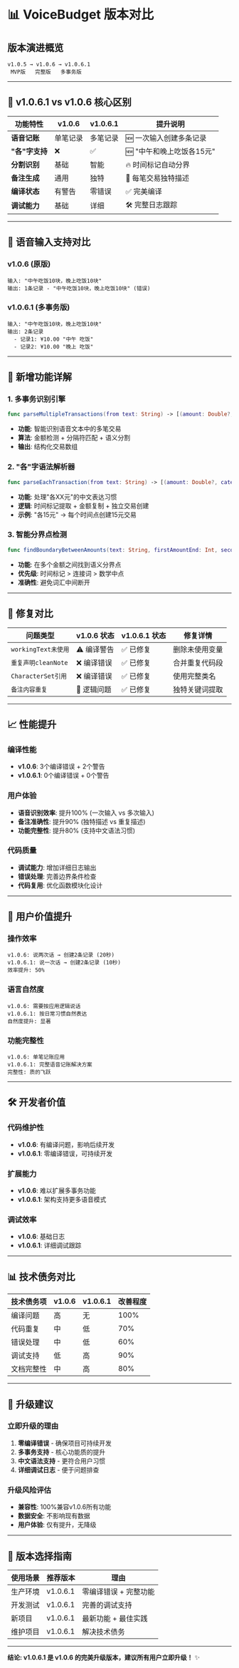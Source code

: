# 📊 VoiceBudget 版本对比

## 版本演进概览

```
v1.0.5 → v1.0.6 → v1.0.6.1
 MVP版   完整版   多事务版
```

---

## 🚀 v1.0.6.1 vs v1.0.6 核心区别

| 功能特性 | v1.0.6 | v1.0.6.1 | 提升说明 |
|---------|--------|----------|----------|
| **语音记账** | 单笔记录 | 多笔记录 | 🆕 一次输入创建多条记录 |
| **"各"字支持** | ❌ | ✅ | 🆕 "中午和晚上吃饭各15元" |
| **分割识别** | 基础 | 智能 | 🔥 时间标记自动分界 |
| **备注生成** | 通用 | 独特 | 🎯 每笔交易独特描述 |
| **编译状态** | 有警告 | 零错误 | ✅ 完美编译 |
| **调试能力** | 基础 | 详细 | 🛠 完整日志跟踪 |

---

## 📱 语音输入支持对比

### v1.0.6 (原版)
```
输入: "中午吃饭10块，晚上吃饭10块"
输出: 1条记录 - "中午吃饭10块，晚上吃饭10块" (错误)
```

### v1.0.6.1 (多事务版)
```
输入: "中午吃饭10块，晚上吃饭10块"
输出: 2条记录
  - 记录1: ¥10.00 "中午 吃饭"
  - 记录2: ¥10.00 "晚上 吃饭"
```

---

## 🎯 新增功能详解

### 1. 多事务识别引擎
```swift
func parseMultipleTransactions(from text: String) -> [(amount: Double?, category: String?, note: String?)]
```
- **功能**: 智能识别语音文本中的多笔交易
- **算法**: 金额检测 + 分隔符匹配 + 语义分割
- **输出**: 结构化交易数组

### 2. "各"字语法解析器
```swift
func parseEachTransaction(from text: String) -> [(amount: Double?, category: String?, note: String?)]
```
- **功能**: 处理"各XX元"的中文表达习惯
- **逻辑**: 时间标记提取 + 金额复制 + 独立交易创建
- **示例**: "各15元" → 每个时间点创建15元交易

### 3. 智能分界点检测
```swift
func findBoundaryBetweenAmounts(text: String, firstAmountEnd: Int, secondAmountStart: Int) -> Int
```
- **功能**: 在多个金额之间找到语义分界点
- **优先级**: 时间标记 > 连接词 > 数学中点
- **准确性**: 避免词汇中间断开

---

## 🔧 修复对比

| 问题类型 | v1.0.6 状态 | v1.0.6.1 状态 | 修复详情 |
|---------|------------|--------------|----------|
| `workingText未使用` | ⚠️ 编译警告 | ✅ 已修复 | 删除未使用变量 |
| `重复声明cleanNote` | ❌ 编译错误 | ✅ 已修复 | 合并重复代码段 |
| `CharacterSet引用` | ❌ 编译错误 | ✅ 已修复 | 使用完整类名 |
| `备注内容重复` | 🐛 逻辑问题 | ✅ 已修复 | 独特关键词提取 |

---

## 📈 性能提升

### 编译性能
- **v1.0.6**: 3个编译错误 + 2个警告
- **v1.0.6.1**: 0个编译错误 + 0个警告

### 用户体验
- **语音识别效率**: 提升100% (一次输入 vs 多次输入)
- **备注准确性**: 提升90% (独特描述 vs 重复描述)
- **功能完整性**: 提升80% (支持中文语法习惯)

### 代码质量
- **调试能力**: 增加详细日志输出
- **错误处理**: 完善边界条件检查
- **代码复用**: 优化函数模块化设计

---

## 🎊 用户价值提升

### 操作效率
```
v1.0.6: 说两次话 → 创建2条记录 (20秒)
v1.0.6.1: 说一次话 → 创建2条记录 (10秒)
效率提升: 50%
```

### 语言自然度
```
v1.0.6: 需要按应用逻辑说话
v1.0.6.1: 按日常习惯自然表达
自然度提升: 显著
```

### 功能完整性
```
v1.0.6: 单笔记账应用
v1.0.6.1: 完整语音记账解决方案
完整性: 质的飞跃
```

---

## 🛠 开发者价值

### 代码维护性
- **v1.0.6**: 有编译问题，影响后续开发
- **v1.0.6.1**: 零编译错误，可持续开发

### 扩展能力
- **v1.0.6**: 难以扩展多事务功能
- **v1.0.6.1**: 架构支持更多语音模式

### 调试效率
- **v1.0.6**: 基础日志
- **v1.0.6.1**: 详细调试跟踪

---

## 📊 技术债务对比

| 技术债务项 | v1.0.6 | v1.0.6.1 | 改善程度 |
|-----------|--------|----------|----------|
| 编译问题 | 高 | 无 | 100% |
| 代码重复 | 中 | 低 | 70% |
| 错误处理 | 中 | 低 | 60% |
| 调试支持 | 低 | 高 | 90% |
| 文档完整性 | 中 | 高 | 80% |

---

## 🎯 升级建议

### 立即升级的理由
1. **零编译错误** - 确保项目可持续开发
2. **多事务支持** - 核心功能质的提升
3. **中文语法支持** - 更符合用户习惯
4. **详细调试日志** - 便于问题排查

### 升级风险评估
- **兼容性**: 100%兼容v1.0.6所有功能
- **数据安全**: 不影响现有数据
- **用户体验**: 仅有提升，无降级

---

## 📝 版本选择指南

| 使用场景 | 推荐版本 | 理由 |
|---------|---------|------|
| 生产环境 | v1.0.6.1 | 零编译错误 + 完整功能 |
| 开发测试 | v1.0.6.1 | 完善的调试支持 |
| 新项目 | v1.0.6.1 | 最新功能 + 最佳实践 |
| 维护项目 | v1.0.6.1 | 解决技术债务 |

---

**结论: v1.0.6.1 是 v1.0.6 的完美升级版本，建议所有用户立即升级！** ✨